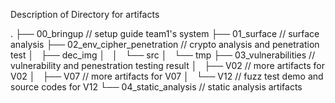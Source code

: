 Description of Directory for artifacts

.
├── 00_bringup                 // setup guide team1's system
├── 01_surface                 // surface analysis
├── 02_env_cipher_penetration  // crypto analysis and penetration test
│   ├── dec_img
│   │   └── src
│   └── tmp
├── 03_vulnerabilities         // vulnerability and penestration testing result
│   ├── V02                   // more artifacts for V02
│   ├── V07                   // more artifacts for V07
│   └── V12                   // fuzz test demo and source codes for V12
└── 04_static_analysis         // static analysis artifacts
